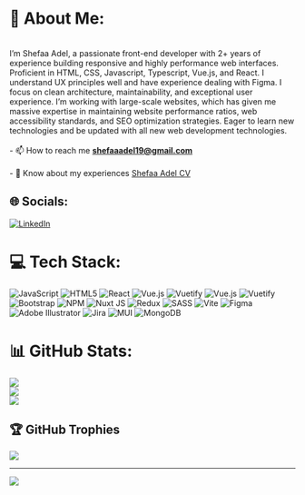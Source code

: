 # 💫 About Me:
<br>I’m Shefaa Adel, a passionate front-end developer with 2+ years of experience building responsive and highly performance web interfaces. Proficient in HTML, CSS, Javascript, Typescript, Vue.js, and React. I understand UX principles well and have experience dealing with Figma. I focus on clean architecture, maintainability, and exceptional user experience. I’m working with large-scale websites, which has given me massive expertise in maintaining website performance ratios, web accessibility standards, and SEO optimization strategies. Eager to learn new technologies and be updated with all new web development technologies.<br><br>- 📫 How to reach me **shefaaadel19@gmail.com**<br><br>- 📄 Know about my experiences [Shefaa Adel CV](https://docs.google.com/document/d/1HQY87bVWdweGqu0Q0uVztpYdE-z1SmVCWTtkjLV5bt0/edit?usp=sharing)


## 🌐 Socials:
[![LinkedIn](https://img.shields.io/badge/LinkedIn-%230077B5.svg?logo=linkedin&logoColor=white)](https://linkedin.com/in/https://www.linkedin.com/in/shefaa-adel/) 

# 💻 Tech Stack:
![JavaScript](https://img.shields.io/badge/javascript-%23323330.svg?style=for-the-badge&logo=javascript&logoColor=%23F7DF1E) ![HTML5](https://img.shields.io/badge/html5-%23E34F26.svg?style=for-the-badge&logo=html5&logoColor=white) ![React](https://img.shields.io/badge/react-%2320232a.svg?style=for-the-badge&logo=react&logoColor=%2361DAFB) ![Vue.js](https://img.shields.io/badge/vue.js-%2335495e.svg?style=for-the-badge&logo=vuedotjs&logoColor=%234FC08D) ![Vuetify](https://img.shields.io/badge/Vuetify-1867C0?style=for-the-badge&logo=vuetify&logoColor=AEDDFF) ![Vue.js](https://img.shields.io/badge/vue.js-%2335495e.svg?style=for-the-badge&logo=vuedotjs&logoColor=%234FC08D) ![Vuetify](https://img.shields.io/badge/Vuetify-1867C0?style=for-the-badge&logo=vuetify&logoColor=AEDDFF) ![Bootstrap](https://img.shields.io/badge/bootstrap-%238511FA.svg?style=for-the-badge&logo=bootstrap&logoColor=white) ![NPM](https://img.shields.io/badge/NPM-%23CB3837.svg?style=for-the-badge&logo=npm&logoColor=white) ![Nuxt JS](https://img.shields.io/badge/Nuxt-002E3B?style=for-the-badge&logo=nuxt.js&logoColor=#00DC82) ![Redux](https://img.shields.io/badge/redux-%23593d88.svg?style=for-the-badge&logo=redux&logoColor=white) ![SASS](https://img.shields.io/badge/SASS-hotpink.svg?style=for-the-badge&logo=SASS&logoColor=white) ![Vite](https://img.shields.io/badge/vite-%23646CFF.svg?style=for-the-badge&logo=vite&logoColor=white) ![Figma](https://img.shields.io/badge/figma-%23F24E1E.svg?style=for-the-badge&logo=figma&logoColor=white) ![Adobe Illustrator](https://img.shields.io/badge/adobe%20illustrator-%23FF9A00.svg?style=for-the-badge&logo=adobe%20illustrator&logoColor=white) ![Jira](https://img.shields.io/badge/jira-%230A0FFF.svg?style=for-the-badge&logo=jira&logoColor=white) ![MUI](https://img.shields.io/badge/MUI-%230081CB.svg?style=for-the-badge&logo=mui&logoColor=white) ![MongoDB](https://img.shields.io/badge/MongoDB-%234ea94b.svg?style=for-the-badge&logo=mongodb&logoColor=white)
# 📊 GitHub Stats:
![](https://github-readme-stats.vercel.app/api?username=shefaa-adel&theme=default&hide_border=true&include_all_commits=true&count_private=true)<br/>
![](https://github-readme-streak-stats.herokuapp.com/?user=shefaa-adel&theme=default&hide_border=true)<br/>
![](https://github-readme-stats.vercel.app/api/top-langs/?username=shefaa-adel&theme=default&hide_border=true&include_all_commits=true&count_private=true&layout=compact)

## 🏆 GitHub Trophies
![](https://github-profile-trophy.vercel.app/?username=shefaa-adel&theme=juicyfresh&no-frame=false&no-bg=true&margin-w=4)

---
[![](https://visitcount.itsvg.in/api?id=shefaa-adel&icon=0&color=3)](https://visitcount.itsvg.in)

<!-- Proudly created with GPRM ( https://gprm.itsvg.in ) -->
